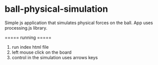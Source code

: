 # ball-physical-simulation
Simple js application that simulates physical forces on the ball. App uses processing.js library.

===== running =====

1. run index html file
2. left mouse click on the board
3. control in the simulation uses arrows keys
